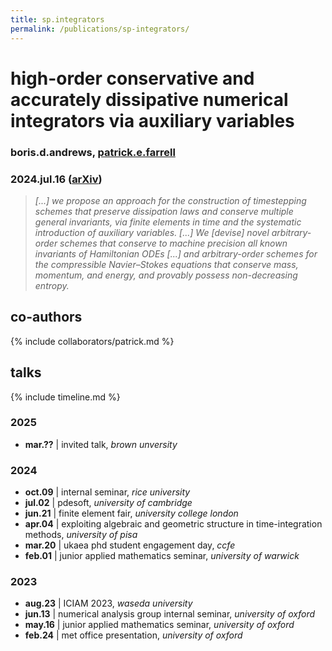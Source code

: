 ```yaml
---
title: sp.integrators
permalink: /publications/sp-integrators/
---
```


# high-order conservative and accurately dissipative numerical integrators via auxiliary variables

### boris.d.andrews, [patrick.e.farrell](https://pefarrell.org/)

### 2024.jul.16 ([arXiv](https://doi.org/10.48550/arXiv.2407.11904))

> *[...] we propose an approach for the construction of timestepping schemes that preserve dissipation laws and conserve multiple general invariants, via finite elements in time and the systematic introduction of auxiliary variables. [...] We [devise] novel arbitrary-order schemes that conserve to machine precision all known invariants of Hamiltonian ODEs [...] and arbitrary-order schemes for the compressible Navier–Stokes equations that conserve mass, momentum, and energy, and provably possess non-decreasing entropy.*

## co-authors

{% include collaborators/patrick.md %}

## talks

{% include timeline.md %}

<div class="timeline">
  <div class="outer">
    <div class="card">
      <div class="info">
        <h3 class="title">2025</h3>
        <p><ul>
          <li><strong>mar.??</strong> | invited talk, <em>brown unversity</em></li>
        </ul></p>
      </div>
    </div>
    <div class="card">
      <div class="info">
        <h3 class="title">2024</h3>
        <p><ul>
          <li><strong>oct.09</strong> | internal seminar, <em>rice university</em></li>
          <li><strong>jul.02</strong> | pdesoft, <em>university of cambridge</em></li>
          <li><strong>jun.21</strong> | finite element fair, <em>university college london</em></li>
          <li><strong>apr.04</strong> | exploiting algebraic and geometric structure in time-integration methods, <em>university of pisa</em></li>
          <li><strong>mar.20</strong> | ukaea phd student engagement day, <em>ccfe</em></li>
          <li><strong>feb.01</strong> | junior applied mathematics seminar, <em>university of warwick</em></li>
        </ul></p>
      </div>
    </div>
    <div class="card">
      <div class="info">
        <h3 class="title">2023</h3>
        <p><ul>
          <li><strong>aug.23</strong> | ICIAM 2023, <em>waseda university</em></li>
          <li><strong>jun.13</strong> | numerical analysis group internal seminar, <em>university of oxford</em></li>
          <li><strong>may.16</strong> | junior applied mathematics seminar, <em>university of oxford</em></li>
          <li><strong>feb.24</strong> | met office presentation, <em>university of oxford</em></li>
        </ul></p>
      </div>
    </div>
  </div>
</div>
